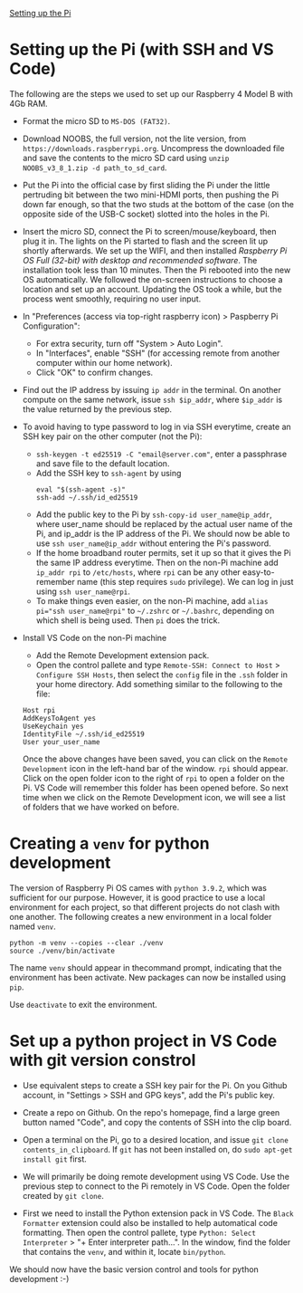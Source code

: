 [Setting up the Pi](#setting-up-the-pi-with-ssh-and-vs-code)


# Setting up the Pi (with SSH and VS Code)
The following are the steps we used to set up our Raspberry 4 Model B with 4Gb RAM.  

- Format the micro SD to `MS-DOS (FAT32)`.

- Download NOOBS, the full version, not the lite version, from `https://downloads.raspberrypi.org`. Uncompress the downloaded file and save the contents to the micro SD card using `unzip NOOBS_v3_8_1.zip -d path_to_sd_card`.  

- Put the Pi into the official case by first sliding the Pi under the little pertruding bit between the two mini-HDMI ports, then pushing the Pi down far enough, so that the two studs at the bottom of the case (on the opposite side of the USB-C socket) slotted into the holes in the Pi. 
 
- Insert the micro SD, connect the Pi to screen/mouse/keyboard, then plug it in. The lights on the Pi started to flash and the screen lit up shortly afterwards. We set up the WIFI, and then installed *Raspberry Pi OS Full (32-bit) with desktop and recommended software*. The installation took less than 10 minutes. Then the Pi rebooted into the new OS automatically. We followed the on-screen instructions to choose a location and set up an account. Updating the OS took a while, but the process went smoothly, requiring no user input.

- In "Preferences (access via top-right raspberry icon) > Paspberry Pi Configuration":
  - For extra security, turn off "System > Auto Login".
  - In "Interfaces", enable "SSH" (for accessing remote from another computer within our home network).
  - Click "OK" to confirm changes.

- Find out the IP address by issuing `ip addr` in the terminal. On another compute on the same network, issue `ssh $ip_addr`, where `$ip_addr` is the value returned by the previous step.

- To avoid having to type password to log in via SSH everytime, create an SSH key pair on the other computer (not the Pi):
  - `ssh-keygen -t ed25519 -C "email@server.com"`, enter a passphrase and save file to the default location.
  - Add the SSH key to `ssh-agent` by using 
    ```
    eval "$(ssh-agent -s)"
    ssh-add ~/.ssh/id_ed25519
    ```
  - Add the public key to the Pi by `ssh-copy-id user_name@ip_addr`, where user_name should be replaced by the actual user name of the Pi, and ip_addr is the IP address of the Pi. We should now be able to use `ssh user_name@ip_addr` without entering the Pi's password.
  - If the home broadband router permits, set it up so that it gives the Pi the same IP address everytime. Then on the non-Pi machine add `ip_addr rpi` to `/etc/hosts`, where `rpi` can be any other easy-to-remember name (this step requires `sudo` privilege). We can log in just using `ssh user_name@rpi`.
  - To make things even easier, on the non-Pi machine, add `alias pi="ssh user_name@rpi"` to `~/.zshrc` or `~/.bashrc`, depending on which shell is being used. Then `pi` does the trick.


- Install VS Code on the non-Pi machine
  - Add the Remote Development extension pack.
  - Open the control pallete and type `Remote-SSH: Connect to Host` > `Configure SSH Hosts`, then select the `config` file in the `.ssh` folder in your home directory. Add something similar to the following to the file:
  ```
  Host rpi
  AddKeysToAgent yes
  UseKeychain yes
  IdentityFile ~/.ssh/id_ed25519
  User your_user_name
  ```
  
  Once the above changes have been saved, you can click on the `Remote Development` icon in the left-hand bar of the window. `rpi` should appear. Click on the open folder icon to the right of `rpi` to open a folder on the Pi. VS Code will remember this folder has been opened before. So next time when we click on the Remote Development icon, we will see a list of folders that we have worked on before.

  


# Creating a `venv` for python development
The version of Raspberry Pi OS cames with `python 3.9.2`, which was sufficient for our purpose. However, it is good practice to use a local environment for each project, so that different projects do not clash with one another. The following creates a new environment in a local folder named `venv`.
```
python -m venv --copies --clear ./venv
source ./venv/bin/activate
```

The name `venv` should appear in thecommand prompt, indicating that the environment has been activate. New packages can now be installed using `pip`.

Use `deactivate` to exit the environment.


# Set up a python project in VS Code with git version constrol
- Use equivalent steps to create a SSH key pair for the Pi. On you Github account, in "Settings > SSH and GPG keys", add the Pi's public key. 

- Create a repo on Github. On the repo's homepage, find a large green button named "Code", and copy the contents of SSH into the clip board.

- Open a terminal on the Pi, go to a desired location, and issue `git clone contents_in_clipboard`. If `git` has not been installed on, do `sudo apt-get install git` first.

- We will primarily be doing remote development using VS Code. Use the previous step to connect to the Pi remotely in VS Code. Open the folder created by `git clone`. 
  
- First we need to install the Python extension pack in VS Code. The `Black Formatter` extension could also be installed to help automatical code formatting. Then open the control pallete, type `Python: Select Interpreter` > "+ Enter interpreter path...". In the window, find the folder that contains the `venv`, and within it, locate `bin/python`.

We should now have the basic version control and tools for python development :-)

